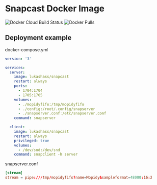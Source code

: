 # Snapcast Docker Image

![Docker Cloud Build Status](https://img.shields.io/docker/cloud/build/lukashass/snapcast)
![Docker Pulls](https://img.shields.io/docker/pulls/lukashass/snapcast)

## Deployment example

docker-compose.yml

```yml
version: '3'

services:
  server:
    image: lukashass/snapcast
    restart: always
    ports:
      - 1704:1704
      - 1705:1705
    volumes:
      - ./mopidyfifo:/tmp/mopidyfifo
      - ./config:/root/.config/snapserver
      - ./snapserver.conf:/etc/snapserver.conf
    command: snapserver

  client:
    image: lukashass/snapcast
    restart: always
    privileged: true
    volumes:
      - /dev/snd:/dev/snd
    command: snapclient -h server
```

snapserver.conf

```conf
[stream]
stream = pipe:///tmp/mopidyfifo?name=Mopidy&sampleformat=48000:16:2
```
